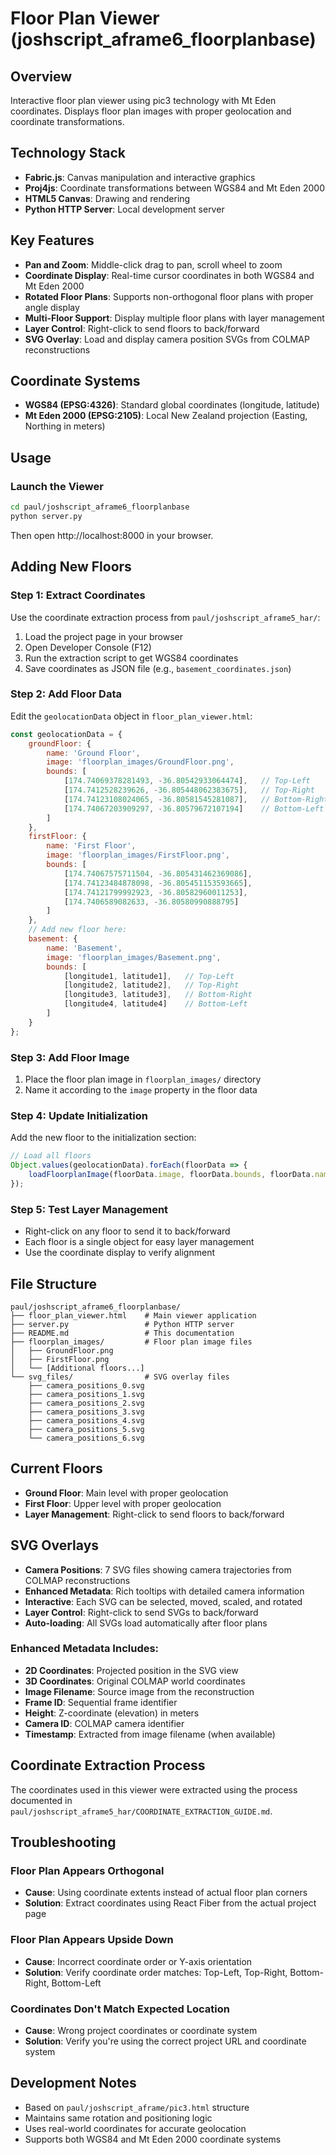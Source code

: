 # Floor Plan Viewer (joshscript_aframe6_floorplanbase)

## Overview
Interactive floor plan viewer using pic3 technology with Mt Eden coordinates. Displays floor plan images with proper geolocation and coordinate transformations.

## Technology Stack
- **Fabric.js**: Canvas manipulation and interactive graphics
- **Proj4js**: Coordinate transformations between WGS84 and Mt Eden 2000
- **HTML5 Canvas**: Drawing and rendering
- **Python HTTP Server**: Local development server

## Key Features
- **Pan and Zoom**: Middle-click drag to pan, scroll wheel to zoom
- **Coordinate Display**: Real-time cursor coordinates in both WGS84 and Mt Eden 2000
- **Rotated Floor Plans**: Supports non-orthogonal floor plans with proper angle display
- **Multi-Floor Support**: Display multiple floor plans with layer management
- **Layer Control**: Right-click to send floors to back/forward
- **SVG Overlay**: Load and display camera position SVGs from COLMAP reconstructions

## Coordinate Systems
- **WGS84 (EPSG:4326)**: Standard global coordinates (longitude, latitude)
- **Mt Eden 2000 (EPSG:2105)**: Local New Zealand projection (Easting, Northing in meters)

## Usage

### Launch the Viewer
```bash
cd paul/joshscript_aframe6_floorplanbase
python server.py
```
Then open http://localhost:8000 in your browser.

## Adding New Floors

### Step 1: Extract Coordinates
Use the coordinate extraction process from `paul/joshscript_aframe5_har/`:
1. Load the project page in your browser
2. Open Developer Console (F12)
3. Run the extraction script to get WGS84 coordinates
4. Save coordinates as JSON file (e.g., `basement_coordinates.json`)

### Step 2: Add Floor Data
Edit the `geolocationData` object in `floor_plan_viewer.html`:

```javascript
const geolocationData = {
    groundFloor: {
        name: 'Ground Floor',
        image: 'floorplan_images/GroundFloor.png',
        bounds: [
            [174.74069378281493, -36.80542933064474],   // Top-Left
            [174.7412528239626, -36.805448062383675],   // Top-Right
            [174.74123108024065, -36.80581545281087],   // Bottom-Right
            [174.74067203909297, -36.80579672107194]    // Bottom-Left
        ]
    },
    firstFloor: {
        name: 'First Floor',
        image: 'floorplan_images/FirstFloor.png',
        bounds: [
            [174.74067575711504, -36.805431462369086],
            [174.74123484878098, -36.805451153593665],
            [174.74121799992923, -36.80582960011253],
            [174.7406589082633, -36.80580990888795]
        ]
    },
    // Add new floor here:
    basement: {
        name: 'Basement',
        image: 'floorplan_images/Basement.png',
        bounds: [
            [longitude1, latitude1],   // Top-Left
            [longitude2, latitude2],   // Top-Right
            [longitude3, latitude3],   // Bottom-Right
            [longitude4, latitude4]    // Bottom-Left
        ]
    }
};
```

### Step 3: Add Floor Image
1. Place the floor plan image in `floorplan_images/` directory
2. Name it according to the `image` property in the floor data

### Step 4: Update Initialization
Add the new floor to the initialization section:

```javascript
// Load all floors
Object.values(geolocationData).forEach(floorData => {
    loadFloorplanImage(floorData.image, floorData.bounds, floorData.name);
});
```

### Step 5: Test Layer Management
- Right-click on any floor to send it to back/forward
- Each floor is a single object for easy layer management
- Use the coordinate display to verify alignment

## File Structure
```
paul/joshscript_aframe6_floorplanbase/
├── floor_plan_viewer.html    # Main viewer application
├── server.py                 # Python HTTP server
├── README.md                 # This documentation
├── floorplan_images/         # Floor plan image files
│   ├── GroundFloor.png
│   ├── FirstFloor.png
│   └── [Additional floors...]
└── svg_files/                # SVG overlay files
    ├── camera_positions_0.svg
    ├── camera_positions_1.svg
    ├── camera_positions_2.svg
    ├── camera_positions_3.svg
    ├── camera_positions_4.svg
    ├── camera_positions_5.svg
    └── camera_positions_6.svg
```

## Current Floors
- **Ground Floor**: Main level with proper geolocation
- **First Floor**: Upper level with proper geolocation
- **Layer Management**: Right-click to send floors to back/forward

## SVG Overlays
- **Camera Positions**: 7 SVG files showing camera trajectories from COLMAP reconstructions
- **Enhanced Metadata**: Rich tooltips with detailed camera information
- **Interactive**: Each SVG can be selected, moved, scaled, and rotated
- **Layer Control**: Right-click to send SVGs to back/forward
- **Auto-loading**: All SVGs load automatically after floor plans

### Enhanced Metadata Includes:
- **2D Coordinates**: Projected position in the SVG view
- **3D Coordinates**: Original COLMAP world coordinates
- **Image Filename**: Source image from the reconstruction
- **Frame ID**: Sequential frame identifier
- **Height**: Z-coordinate (elevation) in meters
- **Camera ID**: COLMAP camera identifier
- **Timestamp**: Extracted from image filename (when available)

## Coordinate Extraction Process
The coordinates used in this viewer were extracted using the process documented in `paul/joshscript_aframe5_har/COORDINATE_EXTRACTION_GUIDE.md`.

## Troubleshooting

### Floor Plan Appears Orthogonal
- **Cause**: Using coordinate extents instead of actual floor plan corners
- **Solution**: Extract coordinates using React Fiber from the actual project page

### Floor Plan Appears Upside Down
- **Cause**: Incorrect coordinate order or Y-axis orientation
- **Solution**: Verify coordinate order matches: Top-Left, Top-Right, Bottom-Right, Bottom-Left

### Coordinates Don't Match Expected Location
- **Cause**: Wrong project coordinates or coordinate system
- **Solution**: Verify you're using the correct project URL and coordinate system

## Development Notes
- Based on `paul/joshscript_aframe/pic3.html` structure
- Maintains same rotation and positioning logic
- Uses real-world coordinates for accurate geolocation
- Supports both WGS84 and Mt Eden 2000 coordinate systems